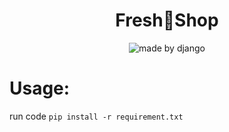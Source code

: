 <div align="center">
<h1>Fresh🌱Shop</h1>
<img src="https://img.shields.io/badge/django-%23092E20.svg?style=for-the-badge&logo=django&logoColor=white" alt="made by django "/>
</div>

# Usage:
run code ```pip install -r requirement.txt```
